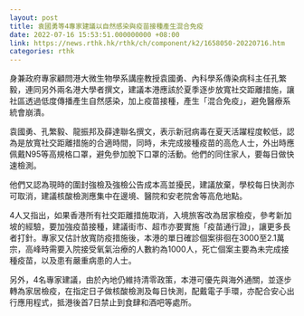 ```yaml
---
layout: post
title: 袁國勇等4專家建議以自然感染與疫苗接種產生混合免疫
date: 2022-07-16 15:53:51.000000000 +08:00
link: https://news.rthk.hk/rthk/ch/component/k2/1658050-20220716.htm
categories: rthk
---
```


身兼政府專家顧問港大微生物學系講座教授袁國勇、內科學系傳染病科主任孔繁毅，連同另外兩名港大學者撰文，建議本港應該於夏季逐步放寬社交距離措施，讓社區透過低度傳播產生自然感染，加上疫苗接種，產生「混合免疫」，避免醫療系統會崩潰。

袁國勇、孔繁毅、龍振邦及薛達聯名撰文，表示新冠病毒在夏天活躍程度較低，認為是放寬社交距離措施的合適時間，同時，未完成接種疫苗的高危人士，外出時應佩戴N95等高規格口罩，避免參加脫下口罩的活動。他們的同住家人，要每日做快速檢測。

他們又認為現時的圍封強檢及強檢公告成本高並擾民，建議放棄，學校每日快測亦可取消，建議核酸檢測應集中在邊境、醫院和安老院舍等高危地點。

4人又指出，如果香港所有社交距離措施取消，入境旅客改為居家檢疫，參考新加坡的經驗，要加強疫苗接種，建議街市、超市亦要實施「疫苗通行證」，讓更多長者打針。專家又估計放寬防疫措施後，本港的單日確診個案徘徊在3000至2.1萬宗，高峰時需要入院接受氧氣治療的人數約為1000人，死亡個案主要為未完成接種疫苗，以及患有嚴重病患的人士。

另外，4名專家建議，由於內地仍維持清零政策，本港可優先與海外通關，並逐步轉為家居檢疫，在指定日子做核酸檢測及每日快測，配戴電子手環，亦配合安心出行應用程式，抵港後首7日禁止到食肆和酒吧等處所。
